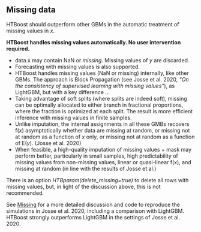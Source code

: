 ## Missing data 

HTBoost should outperform other GBMs in the automatic treatment of missing values in *x*.  

**HTBoost handles missing values automatically. No user intervention required.** 

- data.x may contain NaN or *missing*. Missing values of *y* are discarded.
- Forecasting with missing values is also supported.
- HTBoost handles missing values (NaN or missing) internally, like other GBMs. The approach is Block Propagation (see Josse et al. 2020, *"On the consistency of supervised learning with missing values"*), as LightGBM, but with a key difference ... 
- Taking advantage of soft splits (where splits are indeed soft), missing can be optimally allocated to either branch in fractional proportions, where the fraction is optimized at each split. The result is more efficient inference with missing values in finite samples.
- Unlike imputation, the internal assignments in all these GMBs recovers f(*x*) asymptotically whether data are missing at random, or missing not at random as a function of *x* only, or missing not at random as a function of E(*y*). (Josse et al. 2020)
-  When feasible, a high-quality imputation of missing values + mask may perform better, particularly in small samples, high predictability of missing values from non-missing values, linear or quasi-linear f(x), and missing at random (in line with the results of Josse et al.)  

There is an option *HTBparam(delete_missing=true)* to delete all rows with missing values, but, in light of the discussion above, this is not recommended. 

See [Missing](../examples/Missing_data.md) for a more detailed discussion and code to reproduce the simulations in Josse et al. 2020, including a comparison with LightGBM.
HTBoost strongly outperforms LightGBM in the settings of Josse et al. 2020.

